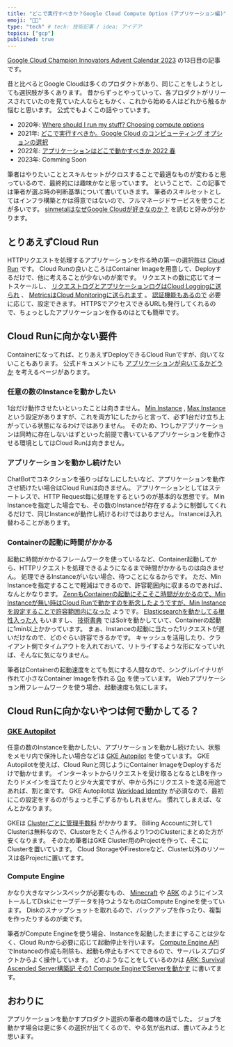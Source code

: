 ```yaml
---
title: "どこで実行すべきか？Google Cloud Compute Option (アプリケーション編)"
emoji: "🐕‍🦺"
type: "tech" # tech: 技術記事 / idea: アイデア
topics: ["gcp"]
published: true
---
```


[Google Cloud Champion Innovators Advent Calendar 2023](https://adventar.org/calendars/9217) の13日目の記事です。

昔と比べるとGoogle Cloudは多くのプロダクトがあり、同じことをしようとしても選択肢が多くあります。
昔からずっとやっていって、各プロダクトがリリースされていたのを見ていた人ならともかく、これから始める人はどれから触るか悩むと思います。
公式でもよくこの話やっています。

* 2020年: [Where should I run my stuff? Choosing compute options](https://www.youtube.com/watch?v=q_5AgiI7KFQ)
* 2021年: [どこで実行すべきか。Google Cloud のコンピューティング オプションの選択](https://cloud.google.com/blog/ja/topics/developers-practitioners/where-should-i-run-my-stuff-choosing-google-cloud-compute-option)
* 2022年: [アプリケーションはどこで動かすべきか 2022 春](https://www.youtube.com/watch?v=BxCIi21irMA)
* 2023年: Comming Soon

筆者はやりたいこととスキルセットがクロスすることで最適なものが変わると思っているので、最終的には趣味かなと思っています。
ということで、この記事では筆者が選ぶ時の判断基準について書いていきます。
筆者のスキルセットとしてはインフラ構築とかは得意ではないので、フルマネージドサービスを使うことが多いです。
[sinmetalはなぜGoogle Cloudが好きなのか？](https://zenn.dev/google_cloud_jp/articles/google-cloud-love) を読むと好みが分かります。

## とりあえずCloud Run

HTTPリクエストを処理するアプリケーションを作る時の第一の選択肢は [Cloud Run](https://cloud.google.com/run/docs/overview/what-is-cloud-run) です。
Cloud Runの良いところはContainer Imageを用意して、Deployするだけで、他に考えることが少ないのが楽です。
リクエストの数に応じてオートスケールし、 [リクエストログとアプリケーションログはCloud Loggingに送られ](https://cloud.google.com/run/docs/logging) 、 [MetricsはCloud Monitoringに送られます](https://cloud.google.com/run/docs/monitoring) 。
[認証機能もあるので](https://cloud.google.com/run/docs/authenticating/overview) 必要に応じて、設定できます。
HTTPSでアクセスできるURLも発行してくれるので、ちょっとしたアプリケーションを作るのはとても簡単です。

## Cloud Runに向かない要件

Containerになってれば、とりあえずDeployできるCloud Runですが、向いてないこともあります。
公式ドキュメントにも [アプリケーションが向いてるかどうか](https://cloud.google.com/run/docs/fit-for-run) を考えるページがあります。

### 任意の数のInstanceを動かしたい

1台だけ動作させたいといったことは向きません。
[Min Instance](https://cloud.google.com/run/docs/configuring/min-instances) , [Max Instance](https://cloud.google.com/run/docs/configuring/max-instances) という設定がありますが、これを両方1にしたからと言って、必ず1台だけ立ち上がっている状態になるわけではありません。
そのため、1つしかアプリケーションは同時に存在しないはずといった前提で書いているアプリケーションを動作させる環境としてはCloud Runは向きません。

### アプリケーションを動かし続けたい

ChatBotでコネクションを張りっぱなしにしたいなど、アプリケーションを動作させ続けたい場合はCloud Runは向きません。
アプリケーションとしてはステートレスで、HTTP Request毎に処理をするというのが基本的な思想です。
Min Instanceを指定した場合でも、その数のInstanceが存在するように制御してくれるだけで、同じInstanceが動作し続けるわけではありません。
Instanceは入れ替わることがあります。

### Containerの起動に時間がかかる

起動に時間がかかるフレームワークを使っているなど、Container起動してから、HTTPリクエストを処理できるようになるまで時間がかかるものは向きません。
処理できるInstanceがいない場合、待つことになるからです。
ただ、Min Instanceを指定することで軽減はできるので、許容範囲内に収まるのであれば、なんとかなります。
[ZennもContainerの起動にそこそこ時間がかかるので、Min Instanceが無い時はCloud Runで動かすのを断念したようですが、Min Instanceを設定することで許容範囲内になった](https://zenn.dev/team_zenn/articles/migrate-appengine-to-cloudrun) ようです。
[Elasticsearchを動かしてる根性入った人](https://zenn.dev/tellernovel_inc/articles/3b38a1a17128c6) もいますし、 [技術書典](https://techbookfest.org/) ではSolrを動かしていて、Containerの起動に1min以上かかっています。
まぁ、Instanceの起動に当たった1リクエストが遅いだけなので、どのぐらい許容できるかです。
キャッシュを活用したり、クライアント側でタイムアウトを入れておいて、リトライするような形になっていれば、そんなに気になりません。

筆者はContainerの起動速度をとても気にする人間なので、シングルバイナリが作れて小さなContainer Imageを作れる [Go](https://go.dev/) を使っています。
Webアプリケーション用フレームワークを使う場合、起動速度も気にします。

## Cloud Runに向かないやつは何で動かしてる？

### [GKE Autopilot](https://cloud.google.com/kubernetes-engine/docs/concepts/autopilot-overview)

任意の数のInstanceを動かしたい、アプリケーションを動かし続けたい、状態をメモリ内で保持したい場合などは [GKE Autopilot](https://cloud.google.com/kubernetes-engine/docs/concepts/autopilot-overview) を使っています。
GKE Autopilotを使えば、Cloud Runと同じようにContainer ImageをDeployするだけで動かせます。
インターネットからリクエストを受け取るとなるとLBを作ったりドメインを当てたりと少々大変ですが、中から外にリクエストを送る用途であれば、割と楽です。
GKE Autopilotは [Workload Identity](https://cloud.google.com/kubernetes-engine/docs/concepts/workload-identity) が必須なので、最初にこの設定をするのがちょっと手こずるかもしれません。
慣れてしまえば、なんとかなります。

GKEは [Clusterごとに管理手数料](https://cloud.google.com/kubernetes-engine/pricing?hl=ja#cluster_management_fee_and_free_tier) がかかります。
Billing Accountに対して1 Clusterは無料なので、Clusterをたくさん作るより1つのClusterにまとめた方が安くなります。
そのため筆者はGKE Cluster用のProjectを作って、そこにClusterを置いています。
Cloud StorageやFirestoreなど、Cluster以外のリソースは各Projectに置いてます。

### Compute Engine

かなり大きなマシンスペックが必要なもの、 [Minecraft](https://www.minecraft.net/ja-jp) や [ARK](https://store.steampowered.com/app/2399830/ARK_Survival_Ascended/) のようにインストールしてDiskにセーブデータを持つようなものはCompute Engineを使っています。
Diskのスナップショットを取れるので、バックアップを作ったり、複製を作ったりするのが楽です。

筆者がCompute Engineを使う場合、Instanceを起動したままにすることは少なく、Cloud Runから必要に応じて起動停止を行います。
[Compute Engine API](https://cloud.google.com/compute/docs/reference/rest/v1) でInstanceの作成も削除も、起動も停止もすべてできるので、サーバレスプロダクトからよく操作しています。
どのようなことをしているのかは [ARK: Survival Ascended Server構築記 その1 Compute EngineでServerを動かす](https://zenn.dev/sinmetal/articles/ark-server-operation1-compute-engine) に書いてます。

## おわりに

アプリケーションを動かすプロダクト選択の筆者の趣味の話でした。
ジョブを動かす場合は更に多くの選択が出てくるので、やる気が出れば、書いてみようと思います。
